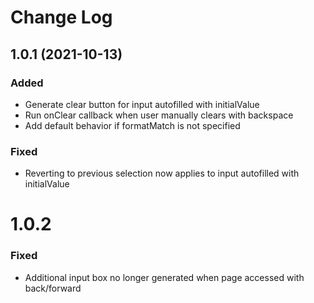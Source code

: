 # Change Log

## 1.0.1 (2021-10-13)

### Added
- Generate clear button for input autofilled with initialValue
- Run onClear callback when user manually clears with backspace
- Add default behavior if formatMatch is not specified

### Fixed
- Reverting to previous selection now applies to input autofilled with initialValue

# 1.0.2

### Fixed
- Additional input box no longer generated when page accessed with back/forward